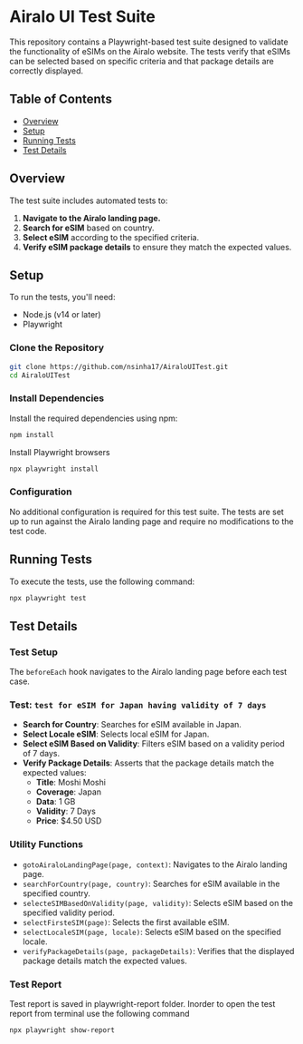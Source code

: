 # Airalo UI Test Suite

This repository contains a Playwright-based test suite designed to validate the functionality of eSIMs on the Airalo website. The tests verify that eSIMs can be selected based on specific criteria and that package details are correctly displayed.

## Table of Contents

- [Overview](#overview)
- [Setup](#setup)
- [Running Tests](#running-tests)
- [Test Details](#test-details)

## Overview

The test suite includes automated tests to:

1. **Navigate to the Airalo landing page.**
2. **Search for eSIM** based on country.
3. **Select eSIM** according to the specified criteria.
4. **Verify eSIM package details** to ensure they match the expected values.

## Setup

To run the tests, you'll need:

- Node.js (v14 or later)
- Playwright

### Clone the Repository

```bash
git clone https://github.com/nsinha17/AiraloUITest.git
cd AiraloUITest
```

### Install Dependencies

Install the required dependencies using npm:

```bash
npm install
```
Install Playwright browsers
```bash
npx playwright install
```

### Configuration

No additional configuration is required for this test suite. The tests are set up to run against the Airalo landing page and require no modifications to the test code.

## Running Tests

To execute the tests, use the following command:

```bash
npx playwright test
```

## Test Details

### Test Setup

The `beforeEach` hook navigates to the Airalo landing page before each test case.

### Test: `test for eSIM for Japan having validity of 7 days`

- **Search for Country**: Searches for eSIM available in Japan.
- **Select Locale eSIM**: Selects local eSIM for Japan.
- **Select eSIM Based on Validity**: Filters eSIM based on a validity period of 7 days.
- **Verify Package Details**: Asserts that the package details match the expected values:
    - **Title**: Moshi Moshi
    - **Coverage**: Japan
    - **Data**: 1 GB
    - **Validity**: 7 Days
    - **Price**: $4.50 USD

### Utility Functions

- `gotoAiraloLandingPage(page, context)`: Navigates to the Airalo landing page.
- `searchForCountry(page, country)`: Searches for eSIM available in the specified country.
- `selecteSIMBasedOnValidity(page, validity)`: Selects eSIM based on the specified validity period.
- `selectFirsteSIM(page)`: Selects the first available eSIM.
- `selectLocaleSIM(page, locale)`: Selects eSIM based on the specified locale.
- `verifyPackageDetails(page, packageDetails)`: Verifies that the displayed package details match the expected values.

### Test Report
Test report is saved in playwright-report folder.
Inorder to open the test report from terminal use the following command

```bash
npx playwright show-report
```
